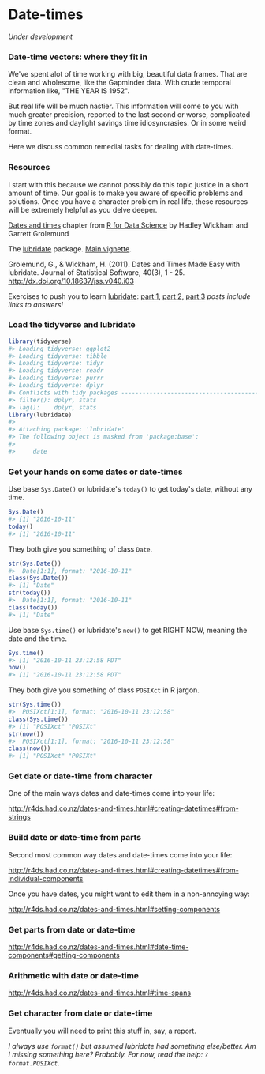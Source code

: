 # Date-times



*Under development*

### Date-time vectors: where they fit in

We've spent alot of time working with big, beautiful data frames. That are clean and wholesome, like the Gapminder data. With crude temporal information like, "THE YEAR IS 1952".

But real life will be much nastier. This information will come to you with much greater precision, reported to the last second or worse, complicated by time zones and daylight savings time idiosyncrasies. Or in some weird format.

Here we discuss common remedial tasks for dealing with date-times.

### Resources

I start with this because we cannot possibly do this topic justice in a short amount of time. Our goal is to make you aware of specific problems and solutions. Once you have a character problem in real life, these resources will be extremely helpful as you delve deeper.

[Dates and times](http://r4ds.had.co.nz/dates-and-times.html) chapter from [R for Data Science](http://r4ds.had.co.nz) by Hadley Wickham and Garrett Grolemund

The [lubridate](https://cran.r-project.org/package=lubridate) package. [Main vignette](https://cran.r-project.org/web/packages/lubridate/vignettes/lubridate.html).

Grolemund, G., & Wickham, H. (2011). Dates and Times Made Easy with lubridate. Journal of Statistical Software, 40(3), 1 - 25. <http://dx.doi.org/10.18637/jss.v040.i03>

Exercises to push you to learn [lubridate](https://cran.r-project.org/web/packages/lubridate/index.html): [part 1](http://r-exercises.com/2016/08/15/dates-and-times-simple-and-easy-with-lubridate-part-1/), [part 2](http://r-exercises.com/2016/08/29/dates-and-times-simple-and-easy-with-lubridate-exercises-part-2/), [part 3](http://r-exercises.com/2016/10/04/dates-and-times-simple-and-easy-with-lubridate-exercises-part-3/) *posts include links to answers!*

### Load the tidyverse and lubridate


```r
library(tidyverse)
#> Loading tidyverse: ggplot2
#> Loading tidyverse: tibble
#> Loading tidyverse: tidyr
#> Loading tidyverse: readr
#> Loading tidyverse: purrr
#> Loading tidyverse: dplyr
#> Conflicts with tidy packages ----------------------------------------------
#> filter(): dplyr, stats
#> lag():    dplyr, stats
library(lubridate)
#> 
#> Attaching package: 'lubridate'
#> The following object is masked from 'package:base':
#> 
#>     date
```


### Get your hands on some dates or date-times

Use base `Sys.Date()` or lubridate's `today()` to get today's date, without any time.


```r
Sys.Date()
#> [1] "2016-10-11"
today()
#> [1] "2016-10-11"
```

They both give you something of class `Date`.


```r
str(Sys.Date())
#>  Date[1:1], format: "2016-10-11"
class(Sys.Date())
#> [1] "Date"
str(today())
#>  Date[1:1], format: "2016-10-11"
class(today())
#> [1] "Date"
```

Use base `Sys.time()` or lubridate's `now()` to get RIGHT NOW, meaning the date and the time.


```r
Sys.time()
#> [1] "2016-10-11 23:12:58 PDT"
now()
#> [1] "2016-10-11 23:12:58 PDT"
```

They both give you something of class `POSIXct` in R jargon.


```r
str(Sys.time())
#>  POSIXct[1:1], format: "2016-10-11 23:12:58"
class(Sys.time())
#> [1] "POSIXct" "POSIXt"
str(now())
#>  POSIXct[1:1], format: "2016-10-11 23:12:58"
class(now())
#> [1] "POSIXct" "POSIXt"
```

### Get date or date-time from character

One of the main ways dates and date-times come into your life:

<http://r4ds.had.co.nz/dates-and-times.html#creating-datetimes#from-strings>

### Build date or date-time from parts

Second most common way dates and date-times come into your life:

<http://r4ds.had.co.nz/dates-and-times.html#creating-datetimes#from-individual-components>

Once you have dates, you might want to edit them in a non-annoying way:

<http://r4ds.had.co.nz/dates-and-times.html#setting-components>

### Get parts from date or date-time

<http://r4ds.had.co.nz/dates-and-times.html#date-time-components#getting-components>

### Arithmetic with date or date-time

<http://r4ds.had.co.nz/dates-and-times.html#time-spans>

### Get character from date or date-time

Eventually you will need to print this stuff in, say, a report.

*I always use `format()` but assumed lubridate had something else/better. Am I missing something here? Probably. For now, read the help: `?format.POSIXct`.*
